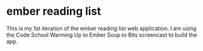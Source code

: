 ember reading list
===========

This is my 1st iteration of the ember reading list web application. I am using the Code School Warming Up to Ember Soup to Bits screencast to build the app.
